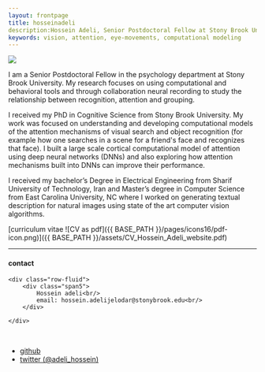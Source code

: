 ```yaml
---
layout: frontpage
title: hosseinadeli
description:Hossein Adeli, Senior Postdoctoral Fellow at Stony Brook University. 
keywords: vision, attention, eye-movements, computational modeling
---
```


<img src="{{ BASE_PATH }}/assets/drawing.jpg">

I am a Senior Postdoctoral Fellow in the psychology department  at Stony Brook University.  My research focuses on using computational and behavioral tools and through collaboration neural recording  to study the relationship between recognition, attention and grouping. 

I received my PhD in Cognitive Science from Stony Brook University. My work was focused on understanding and developing computational models of the attention mechanisms of visual search and object recognition (for example how one searches in a scene for a friend's face and recognizes that face).  I built a large scale cortical computational model of attention using deep neural networks (DNNs) and also exploring how attention mechanisms built into DNNs can improve their performance. 

I received my bachelor’s Degree in Electrical Engineering from Sharif University of Technology, Iran and Master’s degree in Computer Science from East Carolina University, NC where I worked on generating textual description for natural images using state of the art computer vision algorithms.

[curriculum vitae ![CV as pdf]({{ BASE_PATH }}/pages/icons16/pdf-icon.png)]({{ BASE_PATH }}/assets/CV_Hossein_Adeli_website.pdf)<br/>


---


<div class="container">
<h4><a name="contact"></a>contact</h4>

    <div class="row-fluid">
        <div class="span5">
            Hossein adeli<br/>
            email: hossein.adelijelodar@stonybrook.edu<br/>
        </div>

<!--         <div class="span2">
        <a href="../assets/portrait.jpg">
            <img src="../assets/portrait.jpg"
                  title="Hossein Adeli" alt="Hossein Adeli"/></a>
        </div> -->
    </div>
</div>

&nbsp;

<div class="navbar">
  <div class="navbar-inner">
      <ul class="nav">
          <!-- <li><a href="{{ BASE_PATH }}/assets/CV_Hossein_Adeli_website.pdf">cv</a></li> -->
          <li><a href="https://github.com/Hosseinadeli">github</a></li>
          <li><a href="https://twitter.com/adeli_hossein">twitter (@adeli_hossein)</a></li>
      </ul>
  </div>
</div>
